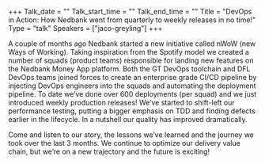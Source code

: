 +++
Talk_date = ""
Talk_start_time = ""
Talk_end_time = ""
Title = "DevOps in Action: How Nedbank went from quarterly to weekly releases in no time!"
Type = "talk"
Speakers = ["jaco-greyling"]
+++

A couple of months ago Nedbank started a new initiative called nWoW (new Ways of Working). Taking inspiration from the Spotify model we created a number of squads (product teams) responsible for landing new features on the Nedbank Money App platform. Both the GT DevOps toolchain and DFL DevOps teams joined forces to create an enterprise grade CI/CD pipeline by injecting DevOps engineers into the squads and automating the deployment pipeline. To date we’ve done over 600 deployments (per squad) and we just introduced weekly production releases! We’ve started to shift-left our performance testing, putting a bigger emphasis on TDD and finding defects earlier in the lifecycle. In a nutshell our quality has improved dramatically.

Come and listen to our story, the lessons we’ve learned and the journey we took over the last 3 months. We continue to optimize our delivery value chain, but we’re on a new trajectory and the future is exciting!
